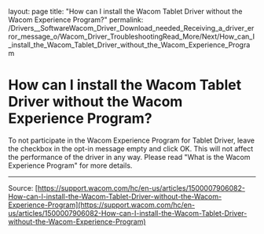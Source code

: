 layout: page
title: "How can I install the Wacom Tablet Driver without the Wacom Experience Program?"
permalink: /Drivers__SoftwareWacom_Driver_Download_needed_Receiving_a_driver_error_message_o/Wacom_Driver_TroubleshootingRead_More/Next/How_can_I_install_the_Wacom_Tablet_Driver_without_the_Wacom_Experience_Program

# How can I install the Wacom Tablet Driver without the Wacom Experience Program?

To not participate in the Wacom Experience Program for Tablet Driver, leave the checkbox in the opt-in message empty and click OK. This will not affect the performance of the driver in any way. Please read "What is the Wacom Experience Program" for more details.

---
Source: [https://support.wacom.com/hc/en-us/articles/1500007906082-How-can-I-install-the-Wacom-Tablet-Driver-without-the-Wacom-Experience-Program](https://support.wacom.com/hc/en-us/articles/1500007906082-How-can-I-install-the-Wacom-Tablet-Driver-without-the-Wacom-Experience-Program)
